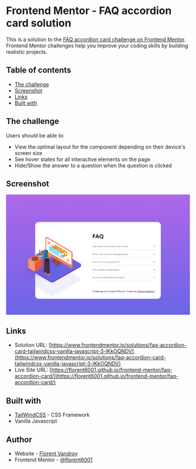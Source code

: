 # Frontend Mentor - FAQ accordion card solution

This is a solution to the [FAQ accordion card challenge on Frontend Mentor](https://www.frontendmentor.io/challenges/faq-accordion-card-XlyjD0Oam). Frontend Mentor challenges help you improve your coding skills by building realistic projects. 

## Table of contents

- [The challenge](#the-challenge)
- [Screenshot](#screenshot)
- [Links](#links)
- [Built with](#built-with)


## The challenge

Users should be able to:

- View the optimal layout for the component depending on their device's screen size
- See hover states for all interactive elements on the page
- Hide/Show the answer to a question when the question is clicked

## Screenshot

![](./screenshot.png)


## Links

- Solution URL: [https://www.frontendmentor.io/solutions/faq-accordion-card-tailwindcss-vanilla-javascript-3-lKkOQNDV](https://www.frontendmentor.io/solutions/faq-accordion-card-tailwindcss-vanilla-javascript-3-lKkOQNDV)
- Live Site URL: [https://florent6001.github.io/frontend-mentor/faq-accordion-card/](https://florent6001.github.io/frontend-mentor/faq-accordion-card/)

## Built with

- [TailWindCSS](https://tailwindcss.com/) - CSS Framework
- Vanilla Javascript


## Author

- Website - [Florent Vandroy](https://www.florent-vandroy.fr)
- Frontend Mentor - [@florent6001](https://www.frontendmentor.io/profile/florent6001)